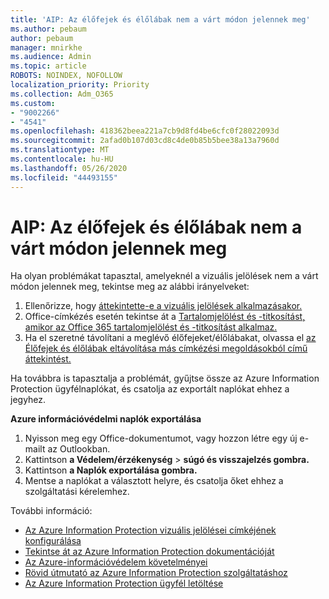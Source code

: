 ```yaml
---
title: 'AIP: Az élőfejek és élőlábak nem a várt módon jelennek meg'
ms.author: pebaum
author: pebaum
manager: mnirkhe
ms.audience: Admin
ms.topic: article
ROBOTS: NOINDEX, NOFOLLOW
localization_priority: Priority
ms.collection: Adm_O365
ms.custom:
- "9002266"
- "4541"
ms.openlocfilehash: 418362beea221a7cb9d8fd4be6cfc0f28022093d
ms.sourcegitcommit: 2afad0b107d03cd8c4de0b85b5bee38a13a7960d
ms.translationtype: MT
ms.contentlocale: hu-HU
ms.lasthandoff: 05/26/2020
ms.locfileid: "44493155"
---
```

# <a name="aip-headers-and-footers-not-displaying-as-expected"></a>AIP: Az élőfejek és élőlábak nem a várt módon jelennek meg

Ha olyan problémákat tapasztal, amelyeknél a vizuális jelölések nem a várt módon jelennek meg, tekintse meg az alábbi irányelveket:

1. Ellenőrizze, hogy [áttekintette-e a vizuális jelölések alkalmazásakor.](https://docs.microsoft.com/azure/information-protection/configure-policy-markings#when-visual-markings-are-applied)
2. Office-címkézés esetén tekintse át a [Tartalomjelölést és -titkosítást, amikor az Office 365 tartalomjelölést és -titkosítást alkalmaz.](https://docs.microsoft.com/microsoft-365/compliance/sensitivity-labels-office-apps#when-office-apps-apply-content-marking-and-encryption)
3. Ha el szeretné távolítani a meglévő élőfejeket/élőlábakat, olvassa el [az Élőfejek és élőlábak eltávolítása más címkézési megoldásokból című áttekintést.](https://docs.microsoft.com/azure/information-protection/rms-client/client-admin-guide-customizations#remove-headers-and-footers-from-other-labeling-solutions)

Ha továbbra is tapasztalja a problémát, gyűjtse össze az Azure Information Protection ügyfélnaplókat, és csatolja az exportált naplókat ehhez a jegyhez.

**Azure információvédelmi naplók exportálása**

1. Nyisson meg egy Office-dokumentumot, vagy hozzon létre egy új e-mailt az Outlookban.
2. Kattintson **a Védelem/érzékenység**  >  **súgó és visszajelzés gombra.**
3. Kattintson **a Naplók exportálása gombra.**
4. Mentse a naplókat a választott helyre, és csatolja őket ehhez a szolgáltatási kérelemhez.

További információ:

- [Az Azure Information Protection vizuális jelölései címkéjének konfigurálása](https://docs.microsoft.com/azure/information-protection/configure-policy-markings)
- [Tekintse át az Azure Information Protection dokumentációját](https://docs.microsoft.com/azure/information-protection/what-is-information-protection)
- [Az Azure-információvédelem követelményei](https://docs.microsoft.com/azure/information-protection/get-started/requirements)
- [Rövid útmutató az Azure Information Protection szolgáltatáshoz](https://docs.microsoft.com/azure/information-protection/get-started/infoprotect-quick-start-tutorial)
- [Az Azure Information Protection ügyfél letöltése](https://www.microsoft.com/download/details.aspx?id=53018)
